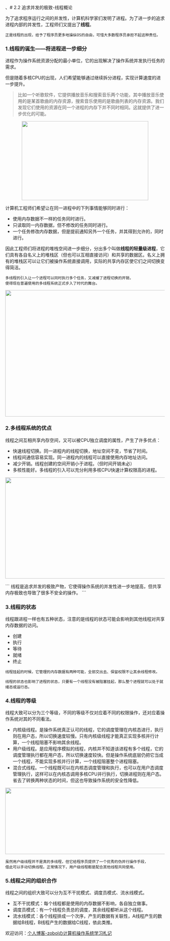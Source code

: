 、# 2.2 追求并发的极致-线程概论



为了追求程序运行之间的并发性，计算机科学家们发明了进程。为了进一步的追求进程内部的并发性，工程师们又提出了**线程**。
```
正是线程的出现，给予了程序员更多地操纵OS的自由，可惜大多数程序员承担不起这种责任。
```

### 1.线程的诞生——将进程进一步细分
进程作为操作系统资源分配的最小单位，它的出现解决了操作系统并发执行任务的需求。
  
但是随着多核CPU的出现，人们希望能够通过继续拆分进程，实现计算速度的进一步提升。
>比如一个听歌软件，它提供播放音乐和搜索音乐两个功能，其中播放音乐使用的是某首歌曲的内存资源，搜索音乐使用的是歌曲列表的内存资源。我们发现它们使用的资源在同一个进程的内存下并不同时相同。这就提供了进一步优化的可能。
<p align="center"><img width="400" height="250" src="https://img-blog.csdnimg.cn/3fb28085f0ac4d80b3be4b9b54e9db89.jpg"></p>



计算机工程师们希望让在同一进程中的下列事情能够同时进行：
* 使用内存数据不一样的任务同时进行。
* 只读取同一内存数据，但不修改的任务同时进行。
* 一个任务修改内存数据，但是提前通知另外一个任务，并其得到允许的，同时进行。

因此工程师们将进程的堆栈空间进一步细分，分出多个叫做**线程的轻量级进程**，它们具有各自名义上的堆栈区（但也可以互相直接访问）和共享的数据区。名义上拥有的堆栈区可以让它们被操作系统直接调用，实际的共享内存区使它们之间切换变得简洁。

```
多线程的引入让一个进程可以同时执行多个任务，又减缓了进程切换的开销，
使得现在普遍使用的多线程系统正式步入了时代的舞台。
```

<p align="center"><img width="600" height="400" src="https://img-blog.csdnimg.cn/1fc8beb3d2964990b71702abeb636d07.jpg"></p>




### 2.多线程系统的优点
线程之间互相共享内存空间，又可以被CPU独立调度的属性，产生了许多优点：
* 快速线程切换。同一进程内的线程切换，地址空间不变，节省了时间。
* 线程间通信容易实现。同一进程内的线程可以直接使用内存地址访问。
* 减少开销。线程创建的空间开销小于进程。（但时间开销未必）
* 多核性能好。多线程的引入可以充分利用多核CPU快速计算权限高的进程。

<p align="center"><img width="600" height="320" src="https://img-blog.csdnimg.cn/d87ab82f6e324a2e9eeb438674b19a51.jpg"></p>
```
线程是追求并发的极致产物，它使得操作系统的并发性进一步地提高，但共享内存极致也导致了很多不安全的操作。
```

### 3.线程的状态
线程跟进程一样也有五种状态，注意的是线程的状态可能会影响到其他线程对共享内存数据的访问。
* 创建
* 执行
* 等待
* 就绪
* 终止
```
线程挂起的时候，它管理的内存数据有两种可能，全部交出去、保留权限不让其余线程修改。
```
```
线程的状态也影响了进程的状态，只要有一个线程没有被阻塞挂起，那么整个进程就可以处于就绪态或运行态。
```

### 4.线程的等级
线程大致可以分为三个等级，不同的等级不仅对应着不同的权限操作，还对应着操作系统对其的不同看法。

* 内核级线程。是操作系统真正认可的线程，它的调度管理在内核态进行，执行则在用户态，所以切换速度较慢。只有内核级线程才能真正实现多核并行计算，一个线程阻塞不影响其余线程。
* 用户级线程。是应用程序模拟的线程，内核并不知道该进程有多个线程，它的调度管理执行都在用户态，所以切换速度较快。但是操作系统底层仍把它当成一个线程，不能实现多核并行计算，一个线程阻塞整个进程阻塞。
* 混合式线程。一个线程既可以在内核态调度管理和执行，也可以在用户态调度管理执行，这样可以在内核态调用多核CPU并行执行，切换进程则在用户态。省去了转换两种状态的时间，但这也导致操作系统的安全性降低。


<p align="center"><img width="600" height="210" src="https://img-blog.csdnimg.cn/a839e97c963749439d64b6f4390229f6.jpg"></p>



```
虽然用户级线程并不是真的多线程，但它给程序员提供了一个优秀的伪并行操作手段，
借此可以手动切换线程。正常情况下，用户级线程都是配合其他线程共同使用。
```


### 5.线程之间的组织合作
线程之间的组织大致可以分为互不干扰模式、调度员模式、流水线模式。
* 互不干扰模式：每个线程都是使用的内存数据不影响，各自独立做事。
* 调度员模式：有一个线程负责总的调度，其余线程都听从这个线程。
* 流水线模式：各个线程排成一个次序，产生的数据有关联性，A线程产生的数据给B线程，B线程产生的数据给C线程，依此类推。



欢迎访问：[个人博客-zobolの计算机操作系统学习札记](https://zobolblog.github.io/LearnOperatingSystem/Doc/02/0002.html)


